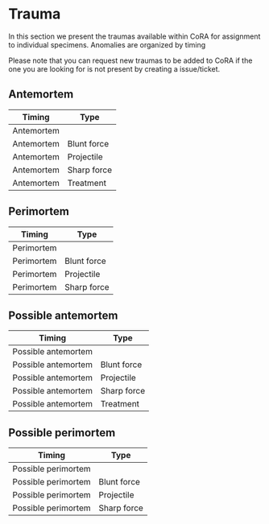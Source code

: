 # Trauma

In this section we present the traumas available within CoRA for assignment to individual specimens. 
Anomalies are organized by timing

Please note that you can request new traumas to be added to CoRA if the one you are looking for is not present by creating a issue/ticket.

## Antemortem

|Timing     |Type               |
|-----------|-------------------|
|Antemortem |                   |
|Antemortem |Blunt force        |
|Antemortem |Projectile         |
|Antemortem |Sharp force        |
|Antemortem |Treatment          |

## Perimortem

|Timing     |Type               |
|-----------|-------------------|
|Perimortem |                   |
|Perimortem |Blunt force        |
|Perimortem |Projectile         |
|Perimortem |Sharp force        |

## Possible antemortem

|Timing              |Type               |
|--------------------|-------------------|
|Possible antemortem |                   |
|Possible antemortem |Blunt force        |
|Possible antemortem |Projectile         |
|Possible antemortem |Sharp force        |
|Possible antemortem |Treatment          |

## Possible perimortem

|Timing              |Type               |
|--------------------|-------------------|
|Possible perimortem |                   |
|Possible perimortem |Blunt force        |
|Possible perimortem |Projectile         |
|Possible perimortem |Sharp force        |

